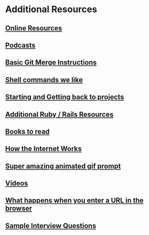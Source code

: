 # Additional Resources

## [Online Resources](/handbook/resources/online-resources)

## [Podcasts](/handbook/resources/podcasts)

## [Basic Git Merge Instructions](/handbook/resources/basic-git-merge)

## [Shell commands we like](/handbook/resources/bash/commands-we-like)

## [Starting and Getting back to projects](/handbook/resources/working-on-projects/index)

## [Additional Ruby / Rails Resources](/handbook/resources/additional-rails-resources)

## [Books to read](/handbook/resources/books-to-read)

## [How the Internet Works](/handbook/resources/security-now-must-watch)

## [Super amazing animated gif prompt](/handbook/resources/super-amazing-animated-shell-prompt)

## [Videos](/handbook/resources/videos)

## [What happens when you enter a URL in the browser](/handbook/resources/what-happens-when-enter-url-in-browser)

## [Sample Interview Questions](/handbook/resources/interview-practice/sample-questions)
